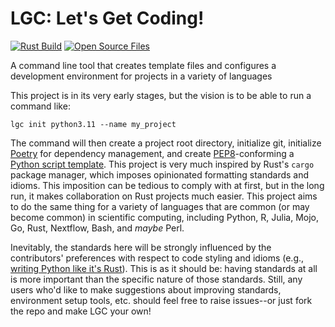 # LGC: Let's Get Coding! 
[![Rust Build](https://github.com/nrminor/lgc/actions/workflows/build-rust.yaml/badge.svg)](https://github.com/nrminor/lgc/actions/workflows/build-rust.yaml) [![Open Source Files](https://github.com/nrminor/lgc/actions/workflows/open-source-starter.yml/badge.svg)](https://github.com/nrminor/lgc/actions/workflows/open-source-starter.yml)

A command line tool that creates template files and configures a development environment for projects in a variety of languages

This project is in its very early stages, but the vision is to be able to run a command like:
```
lgc init python3.11 --name my_project
```

The command will then create a project root directory, initialize git, initialize [Poetry](https://python-poetry.org/) for dependency management, and create [PEP8](https://peps.python.org/pep-0008/)-conforming a [Python script template](https://github.com/nrminor/lgc/blob/main/templates/python/template.py). This project is very much inspired by Rust's `cargo` package manager, which imposes opinionated formatting standards and idioms. This imposition can be tedious to comply with at first, but in the long run, it makes collaboration on Rust projects much easier. This project aims to do the same thing for a variety of languages that are common (or may become common) in scientific computing, including Python, R, Julia, Mojo, Go, Rust, Nextflow, Bash, and _maybe_ Perl. 

Inevitably, the standards here will be strongly influenced by the contributors' preferences with respect to code styling and idioms (e.g., [writing Python like it's Rust](https://kobzol.github.io/rust/python/2023/05/20/writing-python-like-its-rust.html)). This is as it should be: having standards at all is more important than the specific nature of those standards. Still, any users who'd like to make suggestions about improving standards, environment setup tools, etc. should feel free to raise issues--or just fork the repo and make LGC your own!
